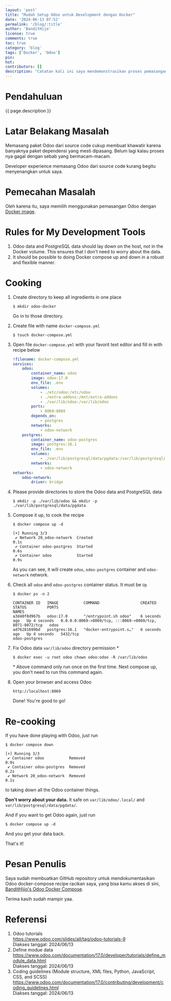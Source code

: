 ```yaml
---
layout: 'post'
title: "Mudah Setup Odoo untuk Development dengan Docker"
date: '2024-06-13 07:52'
permalink: '/blog/:title'
author: 'BanditHijo'
license: true
comments: true
toc: true
category: 'blog'
tags: ['Docker', 'Odoo']
pin:
hot:
contributors: []
description: "Catatan kali ini saya mendemonstrasikan proses pemasangan Odoo dengan Docker untuk proses development. Docker dipilih karena membuat proses pemasangan Odoo menjadi lebih praktis."
---
```


# Pendahuluan

{{ page.description }}


# Latar Belakang Masalah

Memasang paket Odoo dari source code cukup membuat khawatir karena banyaknya paket dependensi yang mesti dipasang. Belum lagi kalau proses nya gagal dengan sebab yang bermacam-macam.

Developer experience memasang Odoo dari source code kurang begitu menyenangkan untuk saya.


# Pemecahan Masalah

Oleh karena itu, saya memilih menggunakan pemasangan Odoo dengan [Docker image](https://hub.docker.com/_/odoo).


# Rules for My Development Tools

1. Odoo data and PostgreSQL data should lay down on the host, not in the Docker volume. This ensures that I don't need to worry about the data.
1. It should be possible to doing Docker compose up and down in a robust and flexible manner.


# Cooking

1. Create directory to keep all ingredients in one place

   ```
   $ mkdir odoo-docker
   ```
   Go in to those directory.

1. Create file with name `docker-compose.yml`

   ```
   $ touch docker-compose.yml
   ```

1. Open file `docker-compose.yml` with your favorit text editor and fill in with recipe below

   ```yaml
   !filename: docker-compose.yml
   services:
       odoo:
           container_name: odoo
           image: odoo:17.0
           env_file: .env
           volumes:
               - ./etc/odoo:/etc/odoo
               - ./extra-addons:/mnt/extra-addons
               - ./var/lib/odoo:/var/lib/odoo
           ports:
               - 8069:8069
           depends_on:
               - postgres
           networks:
               - odoo-network
       postgres:
           container_name: odoo-postgres
           image: postgres:16.1
           env_file: .env
           volumes:
               - ./var/lib/postgresql/data/pgdata:/var/lib/postgresql/data/pgdata
           networks:
               - odoo-network
   networks:
       odoo-network:
           driver: bridge
   ```

1. Please provide directories to store the Odoo data and PostgreSQL data

   ```
   $ mkdir -p ./var/lib/odoo && mkdir -p ./var/lib/postgresql/data/pgdata
   ```

1. Compose it up, to cook the recipe

   ```
   $ docker compose up -d
   ```

   ```
   [+] Running 3/3
    ✔ Network 20_odoo-network  Created                               0.1s
    ✔ Container odoo-postgres  Started                               0.6s
    ✔ Container odoo           Started                               0.9s
   ```
   As you can see, it will create `odoo`, `odoo-postgres` container and `odoo-network` network.

1. Check all `odoo` and `odoo-postgres` container status. It must be `Up`

   ```
   $ docker ps -n 2
   ```

   ```
   CONTAINER ID   IMAGE           COMMAND                  CREATED         STATUS         PORTS                                                      NAMES
   a3d40f8d967b   odoo:17.0       "/entrypoint.sh odoo"    6 seconds ago   Up 4 seconds   0.0.0.0:8069->8069/tcp, :::8069->8069/tcp, 8071-8072/tcp   odoo
   ad76281699bd   postgres:16.1   "docker-entrypoint.s…"   6 seconds ago   Up 4 seconds   5432/tcp                                                   odoo-postgres
   ```

1. Fix Odoo data `var/lib/odoo` directory permission *

   ```
   $ docker exec -u root odoo chown odoo:odoo -R /var/lib/odoo
   ```
   \* Above command only run once on the first time. Next compose up, you don't need to run this command again.

1. Open your browser and access Odoo
   ```
   http://localhost:8069
   ```
   Done! You're good to go!


# Re-cooking

If you have done playing with Odoo, just run

```
$ docker compose down
```

```
[+] Running 3/3
 ✔ Container odoo           Removed                                 0.9s
 ✔ Container odoo-postgres  Removed                                 0.2s
 ✔ Network 20_odoo-network  Removed                                 0.1s
```

to taking down all the Odoo container things.

**Don't worry about your data.** It safe on `var/lib/odoo/.local/` and `var/lib/postgresql/data/pgdata/`.

And if you want to get Odoo again, just run 

```
$ docker compose up -d
```

And you get your data back.

That's it!


# Pesan Penulis

Saya sudah membuatkan GitHub repository untuk mendokumentasikan Odoo docker-compose recipe racikan saya, yang bisa kamu akses di sini, [BanditHijio's Odoo Docker Compose](https://github.com/bandithijo/odoo-docker-compose).

Terima kasih sudah mampir yaa.


# Referensi

1. Odoo tutorials \
   <https://www.odoo.com/slides/all/tag/odoo-tutorials-9> \
   Diakses tanggal: 2024/06/13
1. Define modue data \
   <https://www.odoo.com/documentation/17.0/developer/tutorials/define_module_data.html> \
   Diakses tanggal: 2024/06/13
1. Coding guidelines (Module structure, XML files, Python, JavaScript, CSS, and SCSS) \
   <https://www.odoo.com/documentation/17.0/contributing/development/coding_guidelines.html> \
   Diakses tanggal: 2024/06/13
